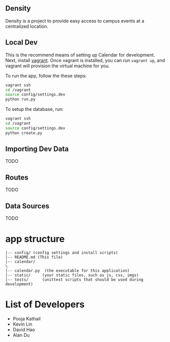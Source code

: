 Density
---

Density is a project to provide easy access to campus events at a centralized location.




## Local Dev

This is the recommend means of setting up Calendar for development.
Next, install [vagrant](http://www.vagrantup.com/).
Once vagrant is installed, you can run `vagrant up`, and vagrant will provision the virtual machine for you.

To run the app, follow the these steps:

```bash
vagrant ssh
cd /vagrant
source config/settings.dev
python run.py
```

To setup the database, run:
```bash
vagrant ssh
cd /vagrant
source config/settings.dev
python create.py
```



## Importing Dev Data
TODO





## Routes
TODO




## Data Sources

TODO

# app structure

```
|-- config/ (config settings and install scripts)
|-- README.md (This file)
|-- calendar/
\
|-- calendar.py  (the executable for this application)
|-- static/     (your static files, such as js, css, imgs)
|-- tests/      (unittest scripts that should be used during development)
```


# List of Developers

- Pooja Kathail
- Kevin Lin
- David Hao
- Alan Du
